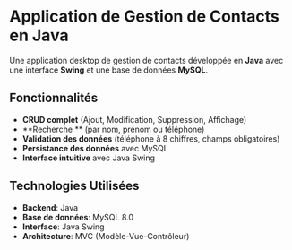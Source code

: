 #  Application de Gestion de Contacts en Java



Une application desktop de gestion de contacts développée en **Java** avec une interface **Swing** et une base de données **MySQL**.

##  Fonctionnalités
-  **CRUD complet** (Ajout, Modification, Suppression, Affichage)
-  **Recherche ** (par nom, prénom ou téléphone)
-  **Validation des données** (téléphone à 8 chiffres, champs obligatoires)
-  **Persistance des données** avec MySQL
-  **Interface intuitive** avec Java Swing

##  Technologies Utilisées
- **Backend**: Java 
- **Base de données**: MySQL 8.0
- **Interface**: Java Swing
- **Architecture**: MVC (Modèle-Vue-Contrôleur)

